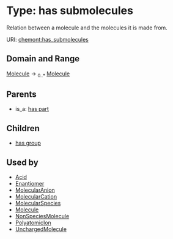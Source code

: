 
# Type: has submolecules


Relation between a molecule and the molecules it is made from.

URI: [chemont:has_submolecules](http://w3id.org/chemonthas_submolecules)


## Domain and Range

[Molecule](Molecule.md) ->  <sub>0..*</sub> [Molecule](Molecule.md)

## Parents

 *  is_a: [has part](has_part.md)

## Children

 *  [has group](has_group.md)

## Used by

 * [Acid](Acid.md)
 * [Enantiomer](Enantiomer.md)
 * [MolecularAnion](MolecularAnion.md)
 * [MolecularCation](MolecularCation.md)
 * [MolecularSpecies](MolecularSpecies.md)
 * [Molecule](Molecule.md)
 * [NonSpeciesMolecule](NonSpeciesMolecule.md)
 * [PolyatomicIon](PolyatomicIon.md)
 * [UnchargedMolecule](UnchargedMolecule.md)
